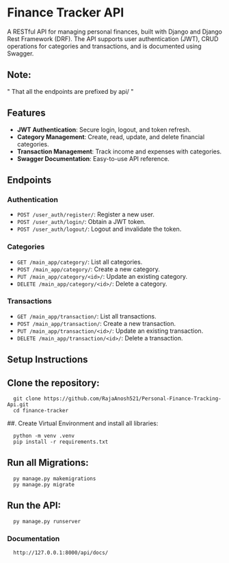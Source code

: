 # Finance Tracker API

A RESTful API for managing personal finances, built with Django and Django Rest Framework (DRF). The API supports user authentication (JWT), CRUD operations for categories and transactions, and is documented using Swagger.

## Note: 
   " That all the endpoints are prefixed by api/ "

## Features
- **JWT Authentication**: Secure login, logout, and token refresh.
- **Category Management**: Create, read, update, and delete financial categories.
- **Transaction Management**: Track income and expenses with categories.
- **Swagger Documentation**: Easy-to-use API reference.

## Endpoints

### Authentication
- `POST /user_auth/register/`: Register a new user.
- `POST /user_auth/login/`: Obtain a JWT token.
- `POST /user_auth/logout/`: Logout and invalidate the token.

### Categories
- `GET /main_app/category/`: List all categories.
- `POST /main_app/category/`: Create a new category.
- `PUT /main_app/category/<id>/`: Update an existing category.
- `DELETE /main_app/category/<id>/`: Delete a category.

### Transactions
- `GET /main_app/transaction/`: List all transactions.
- `POST /main_app/transaction/`: Create a new transaction.
- `PUT /main_app/transaction/<id>/`: Update an existing transaction.
- `DELETE /main_app/transaction/<id>/`: Delete a transaction.

## Setup Instructions
## Clone the repository:  
   
      git clone https://github.com/RajaAnosh521/Personal-Finance-Tracking-Api.git
      cd finance-tracker

##. Create Virtual Environment and install all libraries:

      python -m venv .venv
      pip install -r requirements.txt

## Run all Migrations:
   
      py manage.py makemigrations
      py manage.py migrate

## Run the API:
   
      py manage.py runserver
   
### Documentation
      http://127.0.0.1:8000/api/docs/